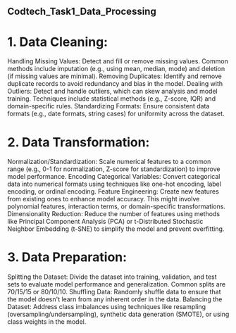 ## Codtech_Task1_Data_Processing
# 1. Data Cleaning:

Handling Missing Values: Detect and fill or remove missing values. Common methods include imputation (e.g., using mean, median, mode) and deletion (if missing values are minimal).
Removing Duplicates: Identify and remove duplicate records to avoid redundancy and bias in the model.
Dealing with Outliers: Detect and handle outliers, which can skew analysis and model training. Techniques include statistical methods (e.g., Z-score, IQR) and domain-specific rules.
Standardizing Formats: Ensure consistent data formats (e.g., date formats, string cases) for uniformity across the dataset.

# 2. Data Transformation:

Normalization/Standardization: Scale numerical features to a common range (e.g., 0-1 for normalization, Z-score for standardization) to improve model performance.
Encoding Categorical Variables: Convert categorical data into numerical formats using techniques like one-hot encoding, label encoding, or ordinal encoding.
Feature Engineering: Create new features from existing ones to enhance model accuracy. This might involve polynomial features, interaction terms, or domain-specific transformations.
Dimensionality Reduction: Reduce the number of features using methods like Principal Component Analysis (PCA) or t-Distributed Stochastic Neighbor Embedding (t-SNE) to simplify the model and prevent overfitting.

# 3. Data Preparation:

Splitting the Dataset: Divide the dataset into training, validation, and test sets to evaluate model performance and generalization. Common splits are 70/15/15 or 80/10/10.
Shuffling Data: Randomly shuffle data to ensure that the model doesn't learn from any inherent order in the data.
Balancing the Dataset: Address class imbalances using techniques like resampling (oversampling/undersampling), synthetic data generation (SMOTE), or using class weights in the model.
